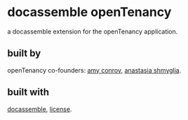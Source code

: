 # docassemble openTenancy

a docassemble extension for the openTenancy application.

## built by 
openTenancy co-founders: [amy conroy](https://github.com/amyconroy), [anastasia shmyglia](https://github.com/a-shmyg). 

## built with 
[docassemble](https://github.com/jhpyle/docassemble), [license](https://github.com/jhpyle/docassemble/blob/master/LICENSE.txt). 



